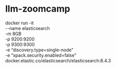 # llm-zoomcamp

docker run  -it \
--name elasticsearch \
-m 8GB \
-p 9200:9200 \
-p 9300:9300 \
-e “discovery.type=single-node” \
-e “xpack.security.enabled=false” \
docker.elastic.co/elasticsearch/elasticsearch:8.4.3
